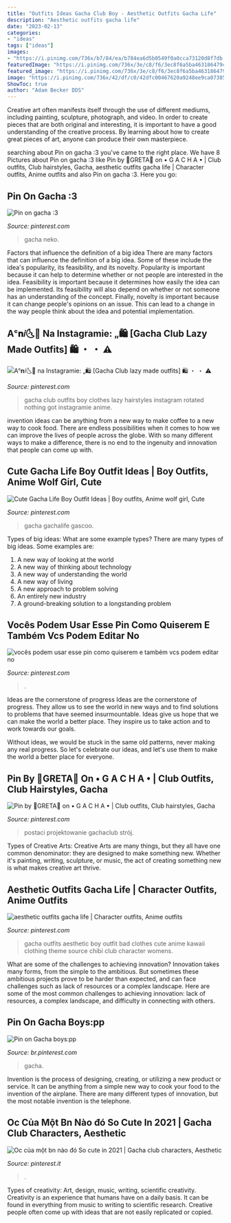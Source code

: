 ```yaml
---
title: "Outfits Ideas Gacha Club Boy - Aesthetic Outfits Gacha Life"
description: "Aesthetic outfits gacha life"
date: "2023-02-13"
categories:
- "ideas"
tags: ["ideas"]
images:
- "https://i.pinimg.com/736x/b7/84/ea/b784ea6d5b0549f0a0cca73120d8f7db.jpg"
featuredImage: "https://i.pinimg.com/736x/3e/c8/f6/3ec8f6a5ba463186479c2289b55eb5e6.jpg"
featured_image: "https://i.pinimg.com/736x/3e/c8/f6/3ec8f6a5ba463186479c2289b55eb5e6.jpg"
image: "https://i.pinimg.com/736x/42/df/c0/42dfc00467620a9248ee9ca07385d942.jpg"
ShowToc: true
author: "Adam Becker DDS"
---
```



Creative art often manifests itself through the use of different mediums, including painting, sculpture, photograph, and video. In order to create pieces that are both original and interesting, it is important to have a good understanding of the creative process. By learning about how to create great pieces of art, anyone can produce their own masterpiece.

	

		
searching about Pin on gacha :3 you've came to the right place. We have 8 Pictures about Pin on gacha :3 like Pin by 🌺GRETA🌺 on • G A C H A • | Club outfits, Club hairstyles, Gacha, aesthetic outfits gacha life | Character outfits, Anime outfits and also Pin on gacha :3. Here you go:
		
    
## Pin On Gacha :3

<img loading=lazy src="https://i.pinimg.com/736x/19/f2/9a/19f29a770c9c5c588f409be8451412e3.jpg" onerror="this.onerror=null;this.src='https://tse2.mm.bing.net/th?id=OIP.CV7cjd1kXLSo8Z-V9CJOzwHaFj&amp;pid=15.1';" alt="Pin on gacha :3">

_Source: pinterest.com_

>gacha neko. 

	

Factors that influence the definition of a big idea
There are many factors that can influence the definition of a big idea. Some of these include the idea's popularity, its feasibility, and its novelty. Popularity is important because it can help to determine whether or not people are interested in the idea. Feasibility is important because it determines how easily the idea can be implemented. Its feasibility will also depend on whether or not someone has an understanding of the concept. Finally, novelty is important because it can change people's opinions on an issue. This can lead to a change in the way people think about the idea and potential implementation.

    
## Aᶜ𝐧𝑖🌜🌸 Na Instagramie: „🛍 [Gacha Club Lazy Made Outfits] 🛍 ・ ・ ⚠️

<img loading=lazy src="https://i.pinimg.com/736x/f1/91/e6/f191e621f6f99eaba8850ecb9d4efff6.jpg" onerror="this.onerror=null;this.src='https://tse4.mm.bing.net/th?id=OIP.Naggi6GJeHQjOCd8DsQM8AHaHa&amp;pid=15.1';" alt="Aᶜ𝐧𝑖🌜🌸 na Instagramie: „🛍 [Gacha Club lazy made outfits] 🛍 ・ ・ ⚠️">

_Source: pinterest.com_

>gacha club outfits boy clothes lazy hairstyles instagram rotated nothing got instagramie anime. 

	

invention ideas can be anything from a new way to make coffee to a new way to cook food. There are endless possibilities when it comes to how we can improve the lives of people across the globe. With so many different ways to make a difference, there is no end to the ingenuity and innovation that people can come up with.

    
## Cute Gacha Life Boy Outfit Ideas | Boy Outfits, Anime Wolf Girl, Cute

<img loading=lazy src="https://i.pinimg.com/736x/ce/8c/19/ce8c19bea10f082fa16adeec8a779c66.jpg" onerror="this.onerror=null;this.src='https://tse2.mm.bing.net/th?id=OIP.W7rJQ5VwezdB75bD1fZ24AHaEi&amp;pid=15.1';" alt="Cute Gacha Life Boy Outfit Ideas | Boy outfits, Anime wolf girl, Cute">

_Source: pinterest.com_

>gacha gachalife gascoo. 

	

Types of big ideas: What are some example types?
There are many types of big ideas. Some examples are:
1. A new way of looking at the world 
2. A new way of thinking about technology 
3. A new way of understanding the world 
4. A new way of living 
5. A new approach to problem solving 
6. An entirely new industry 
7. A ground-breaking solution to a longstanding problem 

    
## Vocês Podem Usar Esse Pin Como Quiserem E Também Vcs Podem Editar No

<img loading=lazy src="https://i.pinimg.com/736x/a1/b0/77/a1b0772958de6612b72f14056ab8bbcd.jpg" onerror="this.onerror=null;this.src='https://tse2.mm.bing.net/th?id=OIP.Q6kmcIanjw5G71nrl6aMVQHaKT&amp;pid=15.1';" alt="vocês podem usar esse pin como quiserem e também vcs podem editar no">

_Source: pinterest.com_

>. 

	

Ideas are the cornerstone of progress
Ideas are the cornerstone of progress. They allow us to see the world in new ways and to find solutions to problems that have seemed insurmountable.
Ideas give us hope that we can make the world a better place. They inspire us to take action and to work towards our goals.

Without ideas, we would be stuck in the same old patterns, never making any real progress. So let's celebrate our ideas, and let's use them to make the world a better place for everyone.

    
## Pin By 🌺GRETA🌺 On • G A C H A • | Club Outfits, Club Hairstyles, Gacha

<img loading=lazy src="https://i.pinimg.com/736x/6c/c8/d5/6cc8d58acf0c478b5194901240ec4f44.jpg" onerror="this.onerror=null;this.src='https://tse3.mm.bing.net/th?id=OIP.wlwxaO3UD2QigvYyCqnKAAHaHT&amp;pid=15.1';" alt="Pin by 🌺GRETA🌺 on • G A C H A • | Club outfits, Club hairstyles, Gacha">

_Source: pinterest.com_

>postaci projektowanie gachaclub strój. 

	

Types of Creative Arts:
Creative Arts are many things, but they all have one common denominator: they are designed to make something new. Whether it's painting, writing, sculpture, or music, the act of creating something new is what makes creative art thrive.

    
## Aesthetic Outfits Gacha Life | Character Outfits, Anime Outfits

<img loading=lazy src="https://i.pinimg.com/736x/b7/84/ea/b784ea6d5b0549f0a0cca73120d8f7db.jpg" onerror="this.onerror=null;this.src='https://tse4.mm.bing.net/th?id=OIP.6PKMjmg75RP1nnEsL2jYxAHaHW&amp;pid=15.1';" alt="aesthetic outfits gacha life | Character outfits, Anime outfits">

_Source: pinterest.com_

>gacha outfits aesthetic boy outfit bad clothes cute anime kawaii clothing theme source chibi club character womens. 

	

What are some of the challenges to achieving innovation?
Innovation takes many forms, from the simple to the ambitious. But sometimes these ambitious projects prove to be harder than expected, and can face challenges such as lack of resources or a complex landscape. Here are some of the most common challenges to achieving innovation: lack of resources, a complex landscape, and difficulty in connecting with others.

    
## Pin On Gacha Boys:pp

<img loading=lazy src="https://i.pinimg.com/736x/42/df/c0/42dfc00467620a9248ee9ca07385d942.jpg" onerror="this.onerror=null;this.src='https://tse2.mm.bing.net/th?id=OIP.VRaoyR9wiRpLM52IRcQ_wQHaKg&amp;pid=15.1';" alt="Pin on Gacha boys:pp">

_Source: br.pinterest.com_

>gacha. 

	

Invention is the process of designing, creating, or utilizing a new product or service. It can be anything from a simple new way to cook your food to the invention of the airplane. There are many different types of innovation, but the most notable invention is the telephone.

    
## Oc Của Một Bn Nào đó So Cute In 2021 | Gacha Club Characters, Aesthetic

<img loading=lazy src="https://i.pinimg.com/736x/3e/c8/f6/3ec8f6a5ba463186479c2289b55eb5e6.jpg" onerror="this.onerror=null;this.src='https://tse3.mm.bing.net/th?id=OIP.wPWFL7RQQs9TOqqSSm5G2AHaM5&amp;pid=15.1';" alt="Oc của một bn nào đó So cute in 2021 | Gacha club characters, Aesthetic">

_Source: pinterest.it_

>. 

	

Types of creativity: Art, design, music, writing, scientific creativity.
Creativity is an experience that humans have on a daily basis. It can be found in everything from music to writing to scientific research. Creative people often come up with ideas that are not easily replicated or copied.

